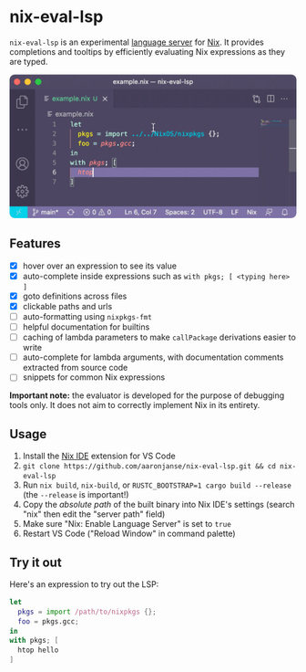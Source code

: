 # nix-eval-lsp

`nix-eval-lsp` is an experimental [language server](https://langserver.org/) for [Nix](https://nixos.org). It provides completions and tooltips by efficiently evaluating Nix expressions as they are typed.

<p align="center">
    <img src="./demo.gif">
</p>

## Features

- [x] hover over an expression to see its value
- [x] auto-complete inside expressions such as `with pkgs; [ <typing here> ]`
- [x] goto definitions across files
- [x] clickable paths and urls
- [ ] auto-formatting using `nixpkgs-fmt`
- [ ] helpful documentation for builtins
- [ ] caching of lambda parameters to make `callPackage` derivations easier to write
- [ ] auto-complete for lambda arguments, with documentation comments extracted from source code
- [ ] snippets for common Nix expressions

**Important note:** the evaluator is developed for the purpose of debugging tools only. It does not aim to correctly implement Nix in its entirety.

## Usage

1. Install the [Nix IDE](https://marketplace.visualstudio.com/items?itemName=jnoortheen.nix-ide) extension for VS Code
2. `git clone https://github.com/aaronjanse/nix-eval-lsp.git && cd nix-eval-lsp`
3. Run `nix build`, `nix-build`, or `RUSTC_BOOTSTRAP=1 cargo build --release` (the `--release` is important!)
4. Copy the _absolute path_ of the built binary into Nix IDE's settings (search "nix" then edit the "server path" field)
5. Make sure "Nix: Enable Language Server" is set to `true`
6. Restart VS Code ("Reload Window" in command palette)

## Try it out

Here's an expression to try out the LSP:

```nix
let
  pkgs = import /path/to/nixpkgs {};
  foo = pkgs.gcc;
in
with pkgs; [
  htop hello
]
```
